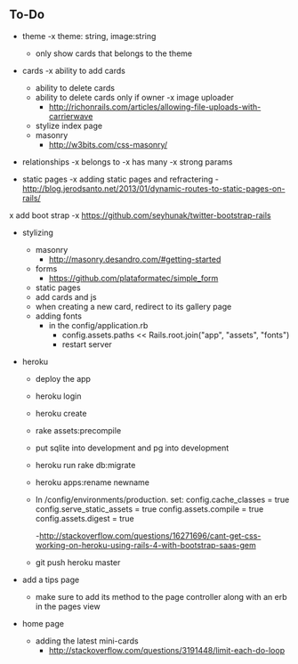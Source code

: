 

To-Do 
------------------------------------------------------


- theme 
	-x theme: string, image:string
	- only show cards that belongs to the theme

- cards
	-x ability to add cards
	- ability to delete cards 
	- ability to delete cards only if owner
	-x image uploader
		- http://richonrails.com/articles/allowing-file-uploads-with-carrierwave
	- stylize index page
	- masonry
		- http://w3bits.com/css-masonry/

- relationships
	-x belongs to 
	-x has many 
	-x strong params 
 
 - static pages
	-x adding static pages and refractering 
		- http://blog.jerodsanto.net/2013/01/dynamic-routes-to-static-pages-on-rails/

x add boot strap
	-x https://github.com/seyhunak/twitter-bootstrap-rails

- stylizing 
	- masonry
		- http://masonry.desandro.com/#getting-started
	- forms 
		- https://github.com/plataformatec/simple_form
	- static pages
	- add cards and js
	- when creating a new card, redirect to its gallery page
	- adding fonts
		- in the config/application.rb
			-  config.assets.paths << Rails.root.join("app", "assets", "fonts")
			-  restart server

- heroku 
	- deploy the app
	- heroku login 
	- heroku create 
	- rake assets:precompile
	- put sqlite into development and pg into development
	- heroku run rake db:migrate
	- heroku apps:rename newname
	- In /config/environments/production. set:
		config.cache_classes = true
		config.serve_static_assets = true
		config.assets.compile = true
		config.assets.digest = true

		-http://stackoverflow.com/questions/16271696/cant-get-css-working-on-heroku-using-rails-4-with-bootstrap-saas-gem
	- git push heroku master

- add a tips page
	- make sure to add its method to the page controller along with an erb in the pages view

- home page 
	- adding the latest mini-cards 
		- http://stackoverflow.com/questions/3191448/limit-each-do-loop

	










	